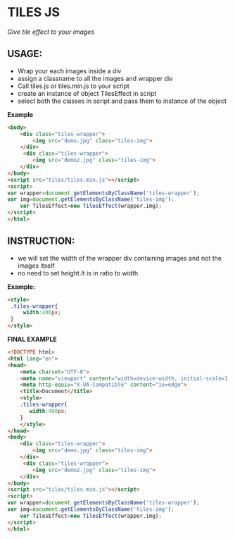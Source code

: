 # TILES JS
*Give tile effect to your images*

## USAGE:
* Wrap your each images inside a div
* assign a classname to all the images and wrapper div
* Call tiles.js or tiles.min.js to your script
* create an instance of object TilesEffect in script
* select both the classes in script and pass them to instance of the object

**Example**
```html
<body>
    <div class="tiles-wrapper">
        <img src="demo.jpg" class="tiles-img">
    </div> 
     <div class="tiles-wrapper">
        <img src="demo2.jpg" class="tiles-img">
    </div>
</body>
<script src="tiles/tiles.min.js"></script>
<script>
var wrapper=document.getElementsByClassName('tiles-wrapper');
var img=document.getElementsByClassName('tiles-img');
    var TilesEffect=new TilesEffect(wrapper,img);
</script>
</html>

```

## INSTRUCTION:
* we will set the width of the wrapper div containing images and not the images itself
* no need to set height.It is in ratio to width

**Example:**
```html
<style>
 .tiles-wrapper{
     width:400px;
 }
</style>
```

**FINAL EXAMPLE**
```html
<!DOCTYPE html>
<html lang="en">
<head>
    <meta charset="UTF-8">
    <meta name="viewport" content="width=device-width, initial-scale=1.0">
    <meta http-equiv="X-UA-Compatible" content="ie=edge">
    <title>Document</title>
    <style>
    .tiles-wrapper{
       width:400px;
    }
    </style>
</head>
<body>
    <div class="tiles-wrapper">
        <img src="demo.jpg" class="tiles-img">
    </div> 
     <div class="tiles-wrapper">
        <img src="demo2.jpg" class="tiles-img">
    </div>
</body>
<script src="tiles/tiles.min.js"></script>
<script>
var wrapper=document.getElementsByClassName('tiles-wrapper');
var img=document.getElementsByClassName('tiles-img');
    var TilesEffect=new TilesEffect(wrapper,img);
</script>
</html>
```

